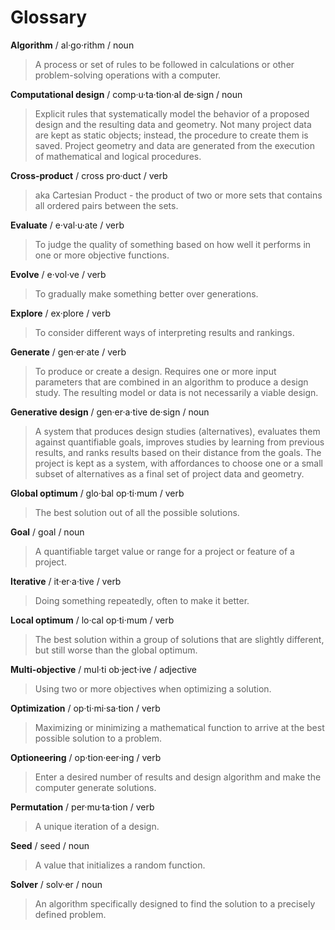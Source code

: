 # Glossary

**Algorithm** / al·go·rithm / noun

> A process or set of rules to be followed in calculations or other problem-solving operations with a computer.

**Computational design** / comp·u·ta·tion·al de·sign / noun

> Explicit rules that systematically model the behavior of a proposed design and the resulting data and geometry. Not many project data are kept as static objects; instead, the procedure to create them is saved. Project geometry and data are generated from the execution of mathematical and logical procedures.

**Cross-product** / cross pro·duct / verb

> aka Cartesian Product - the product of two or more sets that contains all ordered pairs between the sets.

**Evaluate** / e·val·u·ate / verb

> To judge the quality of something based on how well it performs in one or more objective functions.

**Evolve** / e·vol·ve / verb

> To gradually make something better over generations.

**Explore** / ex·plore / verb

> To consider different ways of interpreting results and rankings.

**Generate** / gen·er·ate / verb

> To produce or create a design. Requires one or more input parameters that are combined in an algorithm to produce a design study. The resulting model or data is not necessarily a viable design.

**Generative design** / gen·er·a·tive de·sign / noun

> A system that produces design studies \(alternatives\), evaluates them against quantifiable goals, improves studies by learning from previous results, and ranks results based on their distance from the goals. The project is kept as a system, with affordances to choose one or a small subset of alternatives as a final set of project data and geometry.

**Global optimum** / glo·bal op·ti·mum / verb

> The best solution out of all the possible solutions.

**Goal** / goal / noun

> A quantifiable target value or range for a project or feature of a project.

**Iterative** / it·er·a·tive / verb

> Doing something repeatedly, often to make it better.

**Local optimum** / lo·cal op·ti·mum / verb

> The best solution within a group of solutions that are slightly different, but still worse than the global optimum.

**Multi-objective** / mul·ti ob·ject·ive / adjective

> Using two or more objectives when optimizing a solution.

**Optimization** / op·ti·mi·sa·tion / verb

> Maximizing or minimizing a mathematical function to arrive at the best possible solution to a problem.

**Optioneering** / op·tion·eer·ing / verb

> Enter a desired number of results and design algorithm and make the computer generate solutions.

**Permutation** / per·mu·ta·tion / verb

> A unique iteration of a design.

**Seed** / seed / noun

> A value that initializes a random function.

**Solver** / solv·er / noun

> An algorithm specifically designed to find the solution to a precisely defined problem.

